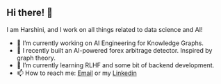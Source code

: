 ## Hi there! 👋

I am Harshini, and I work on all things related to data science and AI! 

- 🔭 I’m currently working on AI Engineering for Knowledge Graphs.
- 🐼 I recently built an AI-powered forex arbitrage detector. Inspired by graph theory.
- 🌱 I’m currently learning RLHF and some bit of backend development.  
- 📫 How to reach me: [Email](harshini.k.aiyyer@gmail.com) or my [Linkedin](https://www.linkedin.com/in/harshini-a-29870b342/)

